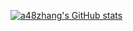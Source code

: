 [![a48zhang's GitHub stats](https://github-readme-stats.vercel.app/api?username=a48zhang)](https://github.com/anuraghazra/github-readme-stats)
